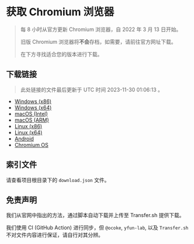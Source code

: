 # 获取 Chromium 浏览器

> 每 8 小时从官方更新 Chromium 浏览器，自 2022 年 3 月 13 日开始。
> 
> 旧版 Chromium 浏览器将**不会**存档，如需要，请前往官方网址下载。
>
> 在下方寻找适合您的版本进行下载。

## 下载链接

> 此处链接的文件最后更新于 UTC 时间 2023-11-30 01:06:13
。

- [Windows (x86)](https://transfer.sh/ybCxkRxRiw/Win.zip)
- [Windows (x64)](https://transfer.sh/rJLCWjiznY/Win_x64.zip)
- [macOS (Intel)](https://transfer.sh/7beBNAX7Jp/Mac.zip)
- [macOS (ARM)](https://transfer.sh/XeKhlMz9BQ/Mac_Arm.zip)
- [Linux (x86)](https://transfer.sh/pwB3CvlrCC/Linux.zip)
- [Linux (x64)](https://transfer.sh/IJyFfV3YiG/Linux_x64.zip)
- [Android](https://transfer.sh/2lwdsHgDK5/Android.zip)
- [Chromium OS](https://transfer.sh/yksMbOd43W/Linux_ChromiumOS_Full.zip)

## 索引文件

请查看项目根目录下的 `download.json` 文件。

## 免责声明

我们从官网中指出的方法，通过脚本自动下载并上传至 Transfer.sh 提供下载。

我们使用 CI (GitHub Action) 进行同步，但 `@ocoke`, `yfun-lab`, 以及 `Transfer.sh` 不对文件内容进行保证，请自行对其分辨。
